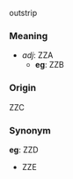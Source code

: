 outstrip
### Meaning
+ _adj_: ZZA
    + __eg__: ZZB

### Origin

ZZC

### Synonym

__eg__: ZZD

+ ZZE


